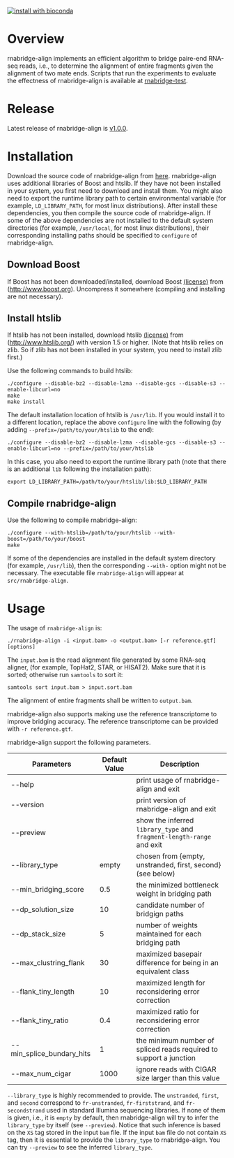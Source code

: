 [![install with bioconda](https://img.shields.io/badge/install%20with-bioconda-brightgreen.svg?style=flat)](http://bioconda.github.io/recipes/rnabridge-align/README.html)

# Overview
rnabridge-align implements an efficient algorithm to bridge paire-end RNA-seq reads, i.e.,
to determine the alignment of entire fragments given the alignment of two mate ends.
Scripts that run the experiments to evaluate the effectness of rnabridge-align
is available at [rnabridge-test](https://github.com/Shao-Group/rnabridge-test).


# Release
Latest release of rnabridge-align is [v1.0.0](https://github.com/Shao-Group/rnabridge-align/releases/tag/v1.0.0).

# Installation
Download the source code of rnabridge-align from
[here](https://github.com/Shao-Group/rnabridge-align/releases/download/v1.0.0/rnabridge-align-1.0.0.tar.gz).
rnabridge-align uses additional libraries of Boost and htslib. 
If they have not been installed in your system, you first
need to download and install them. You might also need to
export the runtime library path to certain environmental
variable (for example, `LD_LIBRARY_PATH`, for most linux distributions).
After install these dependencies, you then compile the source code of rnabridge-align.
If some of the above dependencies are not installed to the default system 
directories (for example, `/usr/local`, for most linux distributions),
their corresponding installing paths should be specified to `configure` of rnabridge-align.

## Download Boost
If Boost has not been downloaded/installed, download Boost
[(license)](http://www.boost.org/LICENSE_1_0.txt) from (http://www.boost.org).
Uncompress it somewhere (compiling and installing are not necessary).

## Install htslib
If htslib has not been installed, download htslib 
[(license)](https://github.com/samtools/htslib/blob/develop/LICENSE)
from (http://www.htslib.org/) with version 1.5 or higher.
(Note that htslib relies on zlib. So if zlib has not been installed in your system,
you need to install zlib first.) 

Use the following commands to build htslib:
```
./configure --disable-bz2 --disable-lzma --disable-gcs --disable-s3 --enable-libcurl=no
make
make install
```
The default installation location of htslib is `/usr/lib`.
If you would install it to a different location, replace the above `configure` line with
the following (by adding `--prefix=/path/to/your/htslib` to the end):
```
./configure --disable-bz2 --disable-lzma --disable-gcs --disable-s3 --enable-libcurl=no --prefix=/path/to/your/htslib
```
In this case, you also need to export the runtime library path (note that there
is an additional `lib` following the installation path):
```
export LD_LIBRARY_PATH=/path/to/your/htslib/lib:$LD_LIBRARY_PATH
```

## Compile rnabridge-align

Use the following to compile rnabridge-align:
```
./configure --with-htslib=/path/to/your/htslib --with-boost=/path/to/your/boost
make
```

If some of the dependencies are installed in the default system directory (for example, `/usr/lib`),
then the corresponding `--with-` option might not be necessary.
The executable file `rnabridge-align` will appear at `src/rnabridge-align`.


# Usage

The usage of `rnabridge-align` is:
```
./rnabridge-align -i <input.bam> -o <output.bam> [-r reference.gtf] [options]
```

The `input.bam` is the read alignment file generated by some RNA-seq aligner, (for example, TopHat2, STAR, or HISAT2).
Make sure that it is sorted; otherwise run `samtools` to sort it:
```
samtools sort input.bam > input.sort.bam
```

The alignment of entire fragments shall be written to `output.bam`.

rnabridge-align also supports making use the reference transcriptome to improve bridging accuracy.
The reference transcriptome can be provided with `-r reference.gtf`.

rnabridge-align support the following parameters. 

 Parameters | Default Value | Description
 ------------------------- | ------------- | ----------
 --help  | | print usage of rnabridge-align and exit
 --version | | print version of rnabridge-align and exit
 --preview | | show the inferred `library_type` and `fragment-length-range` and exit
 --library_type               | empty | chosen from {empty, unstranded, first, second} (see below)
 --min_bridging_score | 0.5 | the minimized bottleneck weight in bridging path 
 --dp_solution_size | 10 | candidate number of bridgign paths
 --dp_stack_size | 5 | number of weights maintained for each bridging path
 --max_clustring_flank | 30 | maximized basepair difference for being in an equivalent class
 --flank_tiny_length | 10 | maximized length for reconsidering error correction
 --flank_tiny_ratio | 0.4 | maximized ratio for reconsidering error correction
 --min_splice_bundary_hits    | 1 | the minimum number of spliced reads required to support a junction
 --max_num_cigar              | 1000 | ignore reads with CIGAR size larger than this value

`--library_type` is highly recommended to provide. The `unstranded`, `first`, and `second`
correspond to `fr-unstranded`, `fr-firststrand`, and `fr-secondstrand` used in standard Illumina
sequencing libraries. If none of them is given, i.e., it is `empty` by default, then rnabridge-align
will try to infer the `library_type` by itself (see `--preview`). Notice that such inference is based
on the `XS` tag stored in the input `bam` file. If the input `bam` file do not contain `XS` tag,
then it is essential to provide the `library_type` to rnabridge-align. You can try `--preview` to see
the inferred `library_type`.

